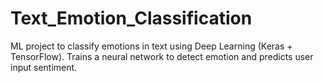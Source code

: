 # Text_Emotion_Classification
ML project to classify emotions in text using Deep Learning (Keras + TensorFlow). Trains a neural network to detect emotion and predicts user input sentiment.
